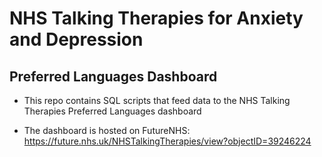 # NHS Talking Therapies for Anxiety and Depression
## Preferred Languages Dashboard

- This repo contains SQL scripts that feed data to the NHS Talking Therapies Preferred Languages dashboard

- The dashboard is hosted on FutureNHS: https://future.nhs.uk/NHSTalkingTherapies/view?objectID=39246224
